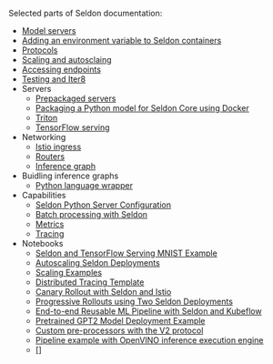 Selected parts of Seldon documentation:


* [Model servers](https://docs.seldon.io/projects/seldon-core/en/latest/servers/overview.html)
* [Adding an environment variable to Seldon containers](https://docs.seldon.io/projects/seldon-core/en/latest/reference/helm.html)
* [Protocols](https://docs.seldon.io/projects/seldon-core/en/latest/graph/protocols.html#rest-and-grpc-seldon-protocol)
* [Scaling and autosclaing](https://docs.seldon.io/projects/seldon-core/en/latest/graph/scaling.html)
* [Accessing endpoints](https://docs.seldon.io/projects/seldon-core/en/latest/workflow/serving.html)
* [Testing and Iter8](https://docs.seldon.io/projects/seldon-core/en/latest/rollouts/abtests.html)
* Servers
    * [Prepackaged servers](https://docs.seldon.io/projects/seldon-core/en/latest/production/optimization.html)
    * [Packaging a Python model for Seldon Core using Docker](https://docs.seldon.io/projects/seldon-core/en/latest/python/python_wrapping_docker.html)
    * [Triton](https://docs.seldon.io/projects/seldon-core/en/latest/servers/triton.html)
    * [TensorFlow serving](https://docs.seldon.io/projects/seldon-core/en/latest/servers/tensorflow.html)
* Networking
    * [Istio ingress](https://docs.seldon.io/projects/seldon-core/en/latest/ingress/istio.html)
    * [Routers](https://docs.seldon.io/projects/seldon-core/en/latest/analytics/routers.html)
    * [Inference graph](https://docs.seldon.io/projects/seldon-core/en/latest/graph/inference-graph.html)
* Buidling inference graphs
    * [Python language wrapper](https://docs.seldon.io/projects/seldon-core/en/latest/python/index.html#)
* Capabilities
    * [Seldon Python Server Configuration](https://docs.seldon.io/projects/seldon-core/en/latest/python/python_server.html)
    * [Batch processing with Seldon](https://docs.seldon.io/projects/seldon-core/en/latest/servers/batch.html)
    * [Metrics](https://docs.seldon.io/projects/seldon-core/en/latest/analytics/analytics.html)
    * [Tracing](https://docs.seldon.io/projects/seldon-core/en/latest/graph/distributed-tracing.html)
* Notebooks
    * [Seldon and TensorFlow Serving MNIST Example](https://docs.seldon.io/projects/seldon-core/en/latest/examples/tensorrt.html)
    * [Autoscaling Seldon Deployments](https://docs.seldon.io/projects/seldon-core/en/latest/examples/autoscaling_example.html)
    * [Scaling Examples](https://docs.seldon.io/projects/seldon-core/en/latest/examples/scale.html)
    * [Distributed Tracing Template](https://docs.seldon.io/projects/seldon-core/en/latest/examples/tracing.html)
    * [Canary Rollout with Seldon and Istio](https://docs.seldon.io/projects/seldon-core/en/latest/examples/istio_canary.html)
    * [Progressive Rollouts using Two Seldon Deployments](https://docs.seldon.io/projects/seldon-core/en/latest/examples/iter8-separate.html)
    * [End-to-end Reusable ML Pipeline with Seldon and Kubeflow](https://docs.seldon.io/projects/seldon-core/en/latest/examples/kubeflow_seldon_e2e_pipeline.html)
    * [Pretrained GPT2 Model Deployment Example](https://docs.seldon.io/projects/seldon-core/en/latest/examples/triton_gpt2_example.html)
    * [Custom pre-processors with the V2 protocol](https://docs.seldon.io/projects/seldon-core/en/latest/examples/transformers-v2-protocol.html)
    * [Pipeline example with OpenVINO inference execution engine](https://docs.seldon.io/projects/seldon-core/en/latest/examples/openvino_ensemble.html)
    * []
